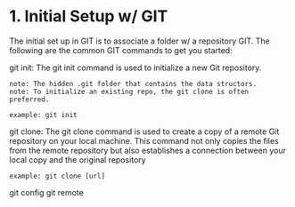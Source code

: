 # 1. Initial Setup w/ GIT
The initial set up in GIT is to associate a folder w/ a repository GIT.  The following are the common GIT commands to get you started:

git init: 
    The git init command is used to initialize a new Git repository. 
    
    note: The hidden .git folder that contains the data structors.
    note: To initialize an existing repo, the git clone is often preferred.

    example: git init

git clone: 
    The git clone command is used to create a copy of a remote Git repository on your local machine. This command not only copies the files from the remote repository but also establishes a connection between your local copy and the original repository

    example: git clone [url]
    
git config
  git remote

